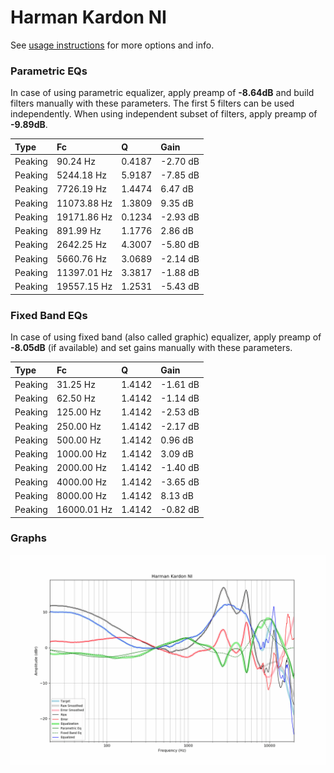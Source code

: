 # Harman Kardon NI
See [usage instructions](https://github.com/jaakkopasanen/AutoEq#usage) for more options and info.

### Parametric EQs
In case of using parametric equalizer, apply preamp of **-8.64dB** and build filters manually
with these parameters. The first 5 filters can be used independently.
When using independent subset of filters, apply preamp of **-9.89dB**.

| Type    | Fc          |      Q | Gain     |
|:--------|:------------|:-------|:---------|
| Peaking | 90.24 Hz    | 0.4187 | -2.70 dB |
| Peaking | 5244.18 Hz  | 5.9187 | -7.85 dB |
| Peaking | 7726.19 Hz  | 1.4474 | 6.47 dB  |
| Peaking | 11073.88 Hz | 1.3809 | 9.35 dB  |
| Peaking | 19171.86 Hz | 0.1234 | -2.93 dB |
| Peaking | 891.99 Hz   | 1.1776 | 2.86 dB  |
| Peaking | 2642.25 Hz  | 4.3007 | -5.80 dB |
| Peaking | 5660.76 Hz  | 3.0689 | -2.14 dB |
| Peaking | 11397.01 Hz | 3.3817 | -1.88 dB |
| Peaking | 19557.15 Hz | 1.2531 | -5.43 dB |

### Fixed Band EQs
In case of using fixed band (also called graphic) equalizer, apply preamp of **-8.05dB**
(if available) and set gains manually with these parameters.

| Type    | Fc          |      Q | Gain     |
|:--------|:------------|:-------|:---------|
| Peaking | 31.25 Hz    | 1.4142 | -1.61 dB |
| Peaking | 62.50 Hz    | 1.4142 | -1.14 dB |
| Peaking | 125.00 Hz   | 1.4142 | -2.53 dB |
| Peaking | 250.00 Hz   | 1.4142 | -2.17 dB |
| Peaking | 500.00 Hz   | 1.4142 | 0.96 dB  |
| Peaking | 1000.00 Hz  | 1.4142 | 3.09 dB  |
| Peaking | 2000.00 Hz  | 1.4142 | -1.40 dB |
| Peaking | 4000.00 Hz  | 1.4142 | -3.65 dB |
| Peaking | 8000.00 Hz  | 1.4142 | 8.13 dB  |
| Peaking | 16000.01 Hz | 1.4142 | -0.82 dB |

### Graphs
![](./Harman%20Kardon%20NI.png)